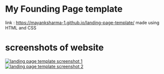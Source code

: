 # My Founding Page template 
link : https://mayanksharma-1.github.io/landing-page-template/
made using HTML and CSS 

# screenshots of website 
[![landing page template screenshot 1](https://i.gyazo.com/8b6af857cafa1611788a4e8400d6b1e7.png)](https://gyazo.com/8b6af857cafa1611788a4e8400d6b1e7)
[![landing page template screenshot 2](https://i.gyazo.com/783e1370dcaad413b32f92d2a310c389.png)](https://gyazo.com/783e1370dcaad413b32f92d2a310c389)



